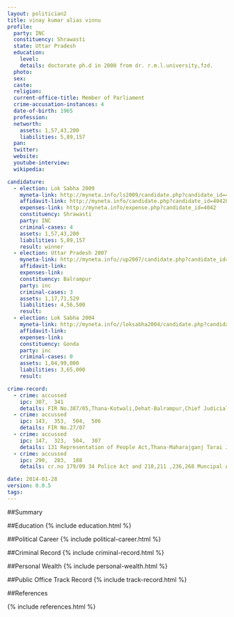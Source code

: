 ```yaml
---
layout: politician2
title: vinay kumar alias vinnu
profile: 
  party: INC
  constituency: Shrawasti
  state: Uttar Pradesh
  education: 
    level: 
    details: doctorate ph.d in 2000 from dr. r.m.l.university,fzd.
  photo: 
  sex: 
  caste: 
  religion: 
  current-office-title: Member of Parliament
  crime-accusation-instances: 4
  date-of-birth: 1965
  profession: 
  networth: 
    assets: 1,57,43,200
    liabilities: 5,89,157
  pan: 
  twitter: 
  website: 
  youtube-interview: 
  wikipedia: 

candidature: 
  - election: Lok Sabha 2009
    myneta-link: http://myneta.info/ls2009/candidate.php?candidate_id=4042
    affidavit-link: http://myneta.info/candidate.php?candidate_id=4042&scan=original
    expenses-link: http://myneta.info/expense.php?candidate_id=4042
    constituency: Shrawasti 
    party: INC
    criminal-cases: 4
    assets: 1,57,43,200
    liabilities: 5,89,157
    result: winner 
  - election: Uttar Pradesh 2007
    myneta-link: http://myneta.info//up2007/candidate.php?candidate_id=276
    affidavit-link: 
    expenses-link: 
    constituency: Balrampur 
    party: inc
    criminal-cases: 3
    assets: 1,17,71,529
    liabilities: 4,56,500
    result:  
  - election: Lok Sabha 2004
    myneta-link: http://myneta.info//loksabha2004/candidate.php?candidate_id=4349
    affidavit-link: 
    expenses-link: 
    constituency: Gonda 
    party: inc
    criminal-cases: 0
    assets: 1,04,99,000
    liabilities: 3,65,000
    result:  

crime-record: 
  - crime: accussed
    ipc: 307,  341
    details: FIR No.387/05,Thana-Kotwali,Dehat-Balrampur,Chief Judicial Magistrate Balrampur,Date-09.01.07 
  - crime: accussed
    ipc: 143,  353,  504,  506
    details: FIR No.27/07 
  - crime: accussed
    ipc: 147,  323,  504,  307
    details: 131 Representation of People Act,Thana-Maharajganj Tarai Janpad-Balrampur 
  - crime: accussed
    ipc: 290,  283,  188
    details: cr.no 179/09 34 Police Act and 210,211 ,236,268 Muncipal Act,FIR No.179/09,Thana Gilola ,Janpad Nagar and Thana Gilola Janpad Shrvasti,Case No.404/09 (1.)323,504,506,FIR No.9A/94,Thana Balrampur Dehat,S.T.No.42/02,Date-05.06.2003 (2)304, 34	 Case No.164/89,Date-12.01.1993 (3.)395	 FIR No.51/95,Thana Balrampur Dehat withdrawn (4)	147, 323, 504, 506	 FIR No.18/94,Thana Balrampur Dehat withdrawn 6.143, 225, 353, 224	 FIR No.294/96 Name has been Withdrawn 

date: 2014-01-28
version: 0.0.5
tags: 
---
```

##Summary


##Education
{% include education.html %}


##Political Career
{% include political-career.html %}


##Criminal Record
{% include criminal-record.html %}


##Personal Wealth
{% include personal-wealth.html %}


##Public Office Track Record
{% include track-record.html %}


##References


{% include references.html %}